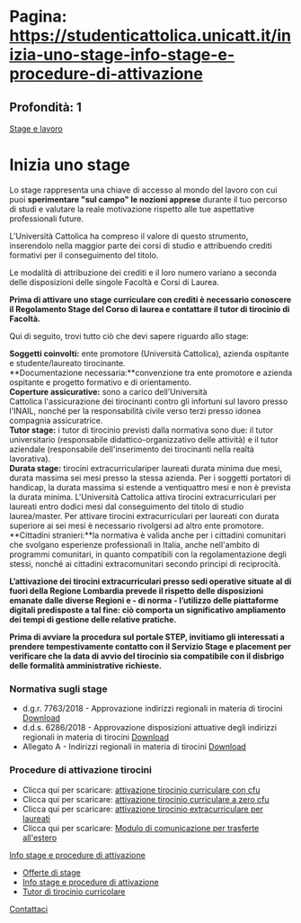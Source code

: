 # Pagina: https://studenticattolica.unicatt.it/inizia-uno-stage-info-stage-e-procedure-di-attivazione

## Profondità: 1

[Stage e lavoro](home-stage-e-lavoro)



# Inizia uno stage

Lo stage rappresenta una chiave di accesso al mondo del lavoro con cui puoi **sperimentare "sul campo" le nozioni apprese** durante il tuo percorso di studi e valutare la reale motivazione rispetto alle tue aspettative professionali future.

L’Università Cattolica ha compreso il valore di questo strumento, inserendolo nella maggior parte dei corsi di studio e attribuendo crediti formativi per il conseguimento del titolo.

Le modalità di attribuzione dei crediti e il loro numero variano a seconda delle disposizioni delle singole Facoltà e Corsi di Laurea.  
  
**Prima di attivare uno stage curriculare con crediti è necessario conoscere il Regolamento Stage del Corso di laurea e contattare il tutor di tirocinio di Facoltà.**

Qui di seguito, trovi tutto ciò che devi sapere riguardo allo stage:

**Soggetti coinvolti:** ente promotore (Università Cattolica), azienda ospitante e studente/laureato tirocinante.  
**Documentazione necessaria:**convenzione tra ente promotore e azienda ospitante e progetto formativo e di orientamento.  
**Coperture assicurative:** sono a carico dell’Università Cattolica l'assicurazione dei tirocinanti contro gli infortuni sul lavoro presso l'INAIL, nonché per la responsabilità civile verso terzi presso idonea compagnia assicuratrice.  
**Tutor stage:** i tutor di tirocinio previsti dalla normativa sono due: il tutor universitario (responsabile didattico-organizzativo delle attività) e il tutor aziendale (responsabile dell'inserimento dei tirocinanti nella realtà lavorativa).  
**Durata stage:** tirocini extracurriculariper laureati durata minima due mesi, durata massima sei mesi presso la stessa azienda. Per i soggetti portatori di handicap, la durata massima si estende a ventiquattro mesi e non è prevista la durata minima. L'Università Cattolica attiva tirocini extracurriculari per laureati entro dodici mesi dal conseguimento del titolo di studio laurea/master. Per attivare tirocini extracurriculari per laureati con durata superiore ai sei mesi è necessario rivolgersi ad altro ente promotore.   
**Cittadini stranieri:**la normativa è valida anche per i cittadini comunitari che svolgano esperienze professionali in Italia, anche nell'ambito di programmi comunitari, in quanto compatibili con la regolamentazione degli stessi, nonché ai cittadini extracomunitari secondo principi di reciprocità.

**L’attivazione dei tirocini extracurriculari presso sedi operative situate al di fuori della Regione Lombardia prevede il rispetto delle disposizioni emanate dalle diverse Regioni e - di norma - l’utilizzo delle piattaforme digitali predisposte a tal fine: ciò comporta un significativo ampliamento dei tempi di gestione delle relative pratiche.**

**Prima di avviare la procedura sul portale STEP, invitiamo gli interessati a prendere tempestivamente contatto con il Servizio Stage e placement per verificare che la data di avvio del tirocinio sia compatibile con il disbrigo delle formalità amministrative richieste.**

### Normativa sugli stage

* d.g.r. 7763/2018 - Approvazione indirizzi regionali in materia di tirocini [Download](sep-d.g.r._7763_2018_-_Approvazione_indirizzi_regionali_in_materia_di_tirocini.pdf)
* d.d.s. 6286/2018 - Approvazione disposizioni attuative degli indirizzi regionali in materia di tirocini [Download](sep-d.d.s._6286_2018_-_Approvazione_disposizioni_attuative_degli_indirizzi_regionali_in_materia_di_tirocini.pdf)
* Allegato A - Indirizzi regionali in materia di tirocini [Download](sep-Allegato_A_-_Indirizzi_regionali_in_materia_di_tirocini.pdf)

### Procedure di attivazione tirocini

* Clicca qui per scaricare: [attivazione tirocinio curriculare con cfu](Guida%20al%20portale%20STEP%20-%20Stage%20con%20CFU.pdf "Guida al portale STEP - tirocinio curriculare con cfu")
* Clicca qui per scaricare: [attivazione tirocinio curriculare a zero cfu](Guida%20al%20portale%20STEP%20-%20Stage%200%20CFU.pdf "Guida al portale STEP - tirocinio curriculare a zero cfu")
* Clicca qui per scaricare: [attivazione tirocinio extracurriculare per laureati](Guida%20al%20portale%20STEP%20-%20Stage%20Extracurriculare.pdf "Guida al portale STEP - tirocinio extracurriculare per laureati")
* Clicca qui per scaricare: [Modulo di comunicazione per trasferte all'estero](MODULO_DI_COMUNICAZIONE_TRASFERTA_ESTERO%202022.doc "Modulo di comunicazione trasferta estera")

[Info stage e procedure di attivazione](#submenu__wrapper "Info stage e procedure di attivazione")

* [Offerte di stage](inizia-uno-stage-offerte-di-stage "Offerte di stage")
* [Info stage e procedure di attivazione](inizia-uno-stage-info-stage-e-procedure-di-attivazione "Info stage e procedure di attivazione")
* [Tutor di tirocinio curricolare](inizia-uno-stage-tutor-di-tirocinio-curricolare "Tutor di tirocinio curricolare")

[Contattaci](home-contatti "Contattaci")